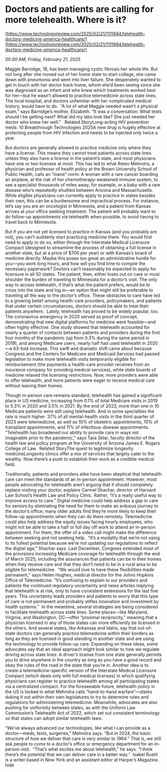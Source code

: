 # Doctors and patients are calling for more telehealth. Where is it?

[https://www.technologyreview.com/2025/02/21/1111684/telehealth-doctors-medicine-america-healthcare/](https://www.technologyreview.com/2025/02/21/1111684/telehealth-doctors-medicine-america-healthcare/)

*05:00 AM, Friday, February 21, 2025*

Maggie Barnidge, 18, has been managing cystic fibrosis her whole life. But not long after she moved out of her home state to start college, she came down with pneumonia and went into liver failure. She desperately wanted to get in touch with her doctor back home, whom she’d been seeing since she was diagnosed as an infant and who knew which treatments worked best for her—but he wasn’t allowed to practice telemedicine across state lines. The local hospital, and doctors unfamiliar with her complicated medical history, would have to do.  “A lot of what Maggie needed wasn’t a physical exam,” says Barnidge’s mother, Elizabeth. “It was a conversation: What tests should I be getting next? What did my labs look like? She just needed her doctor who knew her well.”   Related StoryLong-acting HIV prevention meds: 10 Breakthrough Technologies 2025A new drug is hugely effective at protecting people from HIV infection and needs to be injected only twice a year.

But doctors are generally allowed to practice medicine only where they have a license. This means they cannot treat patients across state lines unless they also have a license in the patient’s state, and most physicians have one or two licenses at most. This has led to what Ateev Mehrotra, a physician and professor of health policy at the Brown University School of Public Health, calls an “inane” norm: A woman with a rare cancer boarding an airplane, at the risk of her chemotherapy-weakened immune system, to see a specialist thousands of miles away, for example, or a baby with a rare disease who’s repeatedly shuttled between Arizona and Massachusetts.  While eligible physicians can currently apply to practice in states besides their own, this can be a burdensome and impractical process. For instance, let’s say you are an oncologist in Minnesota, and a patient from Kansas arrives at your office seeking treatment. The patient will probably want to do follow-up appointments via telehealth when possible, to avoid having to travel back to Minnesota.

But if you are not yet licensed to practice in Kansas (and you probably are not), you can’t suddenly start practicing medicine there. You would first need to apply to do so, either through the Interstate Medical Licensure Compact (designed to streamline the process of obtaining a full license in another state, but at a price of $700 per year) or with Kansas’s board of medicine directly. Maybe this poses too great an administrative hurdle for you—you work long hours, and how will you find time to compile the necessary paperwork? Doctors can’t reasonably be expected to apply for licensure in all 50 states. The patient, then, either loses out on care or must shoulder the burden of traveling to Minnesota for a doctor’s visit. The only way to access telehealth, if that’s what the patient prefers, would be to cross into the state and log in—an option that might still be preferable to traveling all the way to the doctor’s office. These obstacles to care have led to a growing belief among health-care providers, policymakers, and patients that under certain circumstances, doctors should be able to treat their patients anywhere.  Lately, telehealth has proved to be widely popular, too. The coronavirus emergency in 2020 served as proof of concept, demonstrating that new digital platforms for medicine were feasible—and often highly effective. One study showed that telehealth accounted for nearly a quarter of contacts between patients and providers during the first four months of the pandemic (up from 0.3% during the same period in 2019), and among Medicare users, nearly half had used telehealth in 2020—a 63-fold increase. This swift and dramatic shift came about because Congress and the Centers for Medicare and Medicaid Services had passed legislation to make more telehealth visits temporarily eligible for reimbursement (the payments a health-care provider receives from an insurance company for providing medical services), while state boards of medicine relaxed the licensing restrictions. Now, more providers were able to offer telehealth, and more patients were eager to receive medical care without leaving their homes.

Though in-person care remains standard, telehealth has gained a significant place in US medicine, increasing from 0.1% of total Medicare visits in 2019 to 5.3% in 2020 and 3.5% in 2021. By the end of 2023, more than one in 10 Medicare patients were still using telehealth. And in some specialties the rate is much higher: 37% of all mental-health visits in the third quarter of 2023 were telemedicine, as well as 10% of obstetric appointments, 10% of transplant appointments, and 11% of infectious-disease appointments.  “Telehealth has broadened our ability to provide care in ways not imaginable prior to the pandemic,” says Tara Sklar, faculty director of the health law and policy program at the University of Arizona James E. Rogers College of Law.  Related StoryThe quest to legitimize longevity medicineLongevity clinics offer a mix of services that largely cater to the wealthy. Now there’s a push to establish their work as a credible medical field.

Traditionally, patients and providers alike have been skeptical that telehealth care can meet the standards of an in-person appointment. However, most people advocating for telehealth aren’t arguing that it should completely replace visiting your doctor, explains Carmel Shachar, director of Harvard Law School’s Health Law and Policy Clinic. Rather, “it’s a really useful way to improve access to care.” Digital medicine could help address a gap in care for seniors by eliminating the need for them to make an arduous journey to the doctor’s office; many older adults find they’re more likely to keep their follow-up appointments when they can do them remotely. Telemedicine could also help address the equity issues facing hourly employees, who might not be able to take a half or full day off work to attend an in-­person appointment. For them, the offer of a video call might make the difference between seeking and not seeking help.  “It’s a modality that we’re not using to its fullest potential because we’re not updating our regulations to reflect the digital age,” Shachar says. Last December, Congress extended most of the provisions increasing Medicare coverage for telehealth through the end of March 2025, including the assurances that patients can be in their homes when they receive care and that they don’t need to be in a rural area to be eligible for telemedicine.  “We would love to have these flexibilities made permanent,” says Helen Hughes, medical director for the Johns Hopkins Office of Telemedicine. “It’s confusing to explain to our providers and patients the continued regulatory uncertainty and news articles implying that telehealth is at risk, only to have consistent extensions for the last five years. This uncertainty leads providers and patients to worry that this type of care is not permanent and probably stifles innovation and investment by health systems.”  In the meantime, several strategies are being considered to facilitate telehealth across state lines. Some places—like Maryland, Virginia, and Washington, DC—offer “proximal reciprocity,” meaning that a physician licensed in any of those states can more efficiently be licensed in the others. And several states, like Arkansas and Idaho, say that out-of-state doctors can generally practice telemedicine within their borders as long as they are licensed in good standing in another state and are using the technology to provide follow-up care. Expanding on these ideas, some advocates say that an ideal approach might look similar to how we regulate driving across state lines: A driver’s license from one state generally permits you to drive anywhere in the country as long as you have a good record and obey the rules of the road in the state that you’re in. Another idea is to create a telemedicine-specific version of the Interstate Medical Licensure Compact (which deals only with full medical licenses) in which qualifying physicians can register to practice telehealth among all participating states via a centralized compact. For the foreseeable future, telehealth policy in the US is locked in what Mehrotra calls “hand-to-hand warfare”—states duking it out within their own legislatures to try to determine rules and regulations for administering telemedicine. Meanwhile, advocates are also pushing for uniformity between states, as with the Uniform Law Commission’s Telehealth Act of 2022, which set out consistent terminology so that states can adopt similar telehealth laws.

“We’ve always advanced our technologies, like what I can provide as a doctor—meds, tests, surgeries,” Mehrotra says. “But in 2024, the basic structure of how we deliver that care is very similar to 1964.” That is, we still ask people to come to a doctor’s office or emergency department for an in-person visit.  “That’s what excites me about telehealth,” he says. “I think there’s the potential that we can deliver care in a better way.”  Isabel Ruehl is a writer based in New York and an assistant editor at Harper’s Magazine. hide

